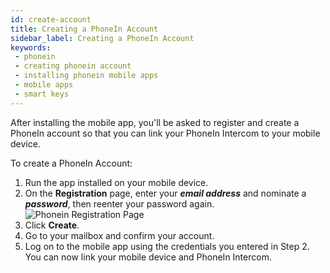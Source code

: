 ```yaml
---
id: create-account
title: Creating a PhoneIn Account
sidebar_label: Creating a PhoneIn Account
keywords:
 - phonein
 - creating phonein account
 - installing phonein mobile apps
 - mobile apps
 - smart keys
---
```


After installing the mobile app, you'll be asked to register and create a PhoneIn account so that you can link your PhoneIn Intercom to your mobile device.

To create a PhoneIn Account:

1. Run the app installed on your mobile device.
1. On the **Registration** page, enter your ***email address*** and nominate a ***password***, then reenter your password again.  
![Phonein Registration Page](/img/registration_edited.jpg)  
1. Click **Create**.
1. Go to your mailbox and confirm your account. 
1. Log on to the mobile app using the credentials you entered in Step 2. You can now link your mobile device and PhoneIn Intercom.
